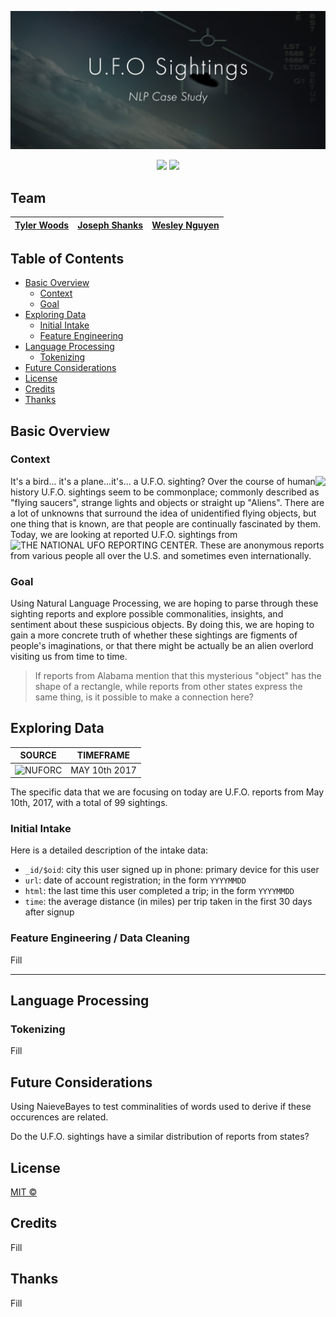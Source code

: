 ![NLP Header](https://github.com/boogiedev/UFO-SIGHTINGS/blob/master/media/ufo-header.png)

<p align="center">
  <img src="https://img.shields.io/badge/Maintained%3F-IN PROG-blue?style=flat-square"></img>
  <img src="https://img.shields.io/github/commit-activity/m/boogiedev/UFO-SIGHTINGS?style=flat-square"></img>
</p>


## Team

[Tyler Woods](https://github.com/tylerjwoods)  | [Joseph Shanks](https://github.com/josephshanks) | [Wesley Nguyen](https://github.com/boogiedev)
---|---|---|

 
## Table of Contents

- [Basic Overview](#basic-overview)
  - [Context](#context)
  - [Goal](#goal)
- [Exploring Data](#exploring-data)
  - [Initial Intake](#initial-intake)
  - [Feature Engineering](#feature-engineering)
- [Language Processing](#language-processing)
  - [Tokenizing](#tokenizing)
- [Future Considerations](#future-considerations)
- [License](#license)
- [Credits](#credits)
- [Thanks](#thanks)

## Basic Overview

### Context

<img align="right" src="https://i.pinimg.com/236x/32/47/16/324716a77ab7183025a1ad46786de375--x-files-funny-love-puns.jpg">

It's a bird... it's a plane...it's... a U.F.O. sighting? Over the course of human history U.F.O. sightings seem to be commonplace; commonly described as "flying saucers", strange lights and objects or straight up "Aliens". There are a lot of unknowns that surround the idea of unidentified flying objects, but one thing that is known, are that people are continually fascinated by them. Today, we are looking at reported U.F.O. sightings from ![THE NATIONAL UFO REPORTING CENTER](http://www.nuforc.org/). These are anonymous reports from various people all over the U.S. and sometimes even internationally.

### Goal

Using Natural Language Processing, we are hoping to parse through these sighting reports and explore possible commonalities, insights, and sentiment about these suspicious objects. By doing this, we are hoping to gain a more concrete truth of whether these sightings are figments of people's imaginations, or that there might be actually be an alien overlord visiting us from time to time.

> If reports from Alabama mention that this mysterious "object" has the shape of a rectangle, while reports from other states express the same thing, is it possible to make a connection here?  


## Exploring Data

SOURCE             | TIMEFRAME 
:-------------------------:|:-------------------------:|
![NUFORC](http://www.nuforc.org/)  | MAY 10th 2017  

The specific data that we are focusing on today are U.F.O. reports from May 10th, 2017, with a total of 99 sightings.


### Initial Intake

Here is a detailed description of the intake data:
- `_id/$oid`: city this user signed up in phone: primary device for this user
- `url`: date of account registration; in the form `YYYYMMDD`
- `html`: the last time this user completed a trip; in the form `YYYYMMDD`
- `time`: the average distance (in miles) per trip taken in the first 30 days after signup




### Feature Engineering / Data Cleaning

Fill


---
## Language Processing

### Tokenizing

Fill

## Future Considerations

Using NaieveBayes to test comminalities of words used to derive if these occurences are related.


Do the U.F.O. sightings have a similar distribution of reports from states?


## License
[MIT ©](https://choosealicense.com/licenses/mit/)

## Credits

Fill

## Thanks

Fill
